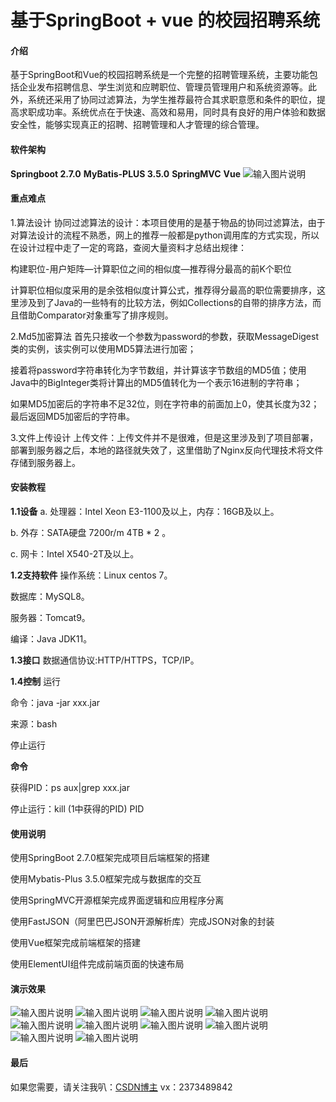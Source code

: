 # 基于SpringBoot + vue 的校园招聘系统

#### 介绍
 基于SpringBoot和Vue的校园招聘系统是一个完整的招聘管理系统，主要功能包括企业发布招聘信息、学生浏览和应聘职位、管理员管理用户和系统资源等。此外，系统还采用了协同过滤算法，为学生推荐最符合其求职意愿和条件的职位，提高求职成功率。系统优点在于快速、高效和易用，同时具有良好的用户体验和数据安全性，能够实现真正的招聘、招聘管理和人才管理的综合管理。

#### 软件架构
 **Springboot 2.7.0**   **MyBatis-PLUS 3.5.0**   **SpringMVC**   **Vue** 
![输入图片说明](images/11image.png)

#### 重点难点
1.算法设计
协同过滤算法的设计：本项目使用的是基于物品的协同过滤算法，由于对算法设计的流程不熟悉，网上的推荐一般都是python调用库的方式实现，所以在设计过程中走了一定的弯路，查阅大量资料才总结出规律：

构建职位-用户矩阵—计算职位之间的相似度—推荐得分最高的前K个职位

计算职位相似度采用的是余弦相似度计算公式，推荐得分最高的职位需要排序，这里涉及到了Java的一些特有的比较方法，例如Collections的自带的排序方法，而且借助Comparator对象重写了排序规则。

2.Md5加密算法
首先只接收一个参数为password的参数，获取MessageDigest类的实例，该实例可以使用MD5算法进行加密；

接着将password字符串转化为字节数组，并计算该字节数组的MD5值；使用Java中的BigInteger类将计算出的MD5值转化为一个表示16进制的字符串；

如果MD5加密后的字符串不足32位，则在字符串的前面加上0，使其长度为32；最后返回MD5加密后的字符串。

3.文件上传设计
上传文件：上传文件并不是很难，但是这里涉及到了项目部署，部署到服务器之后，本地的路径就失效了，这里借助了Nginx反向代理技术将文件存储到服务器上。
#### 安装教程

 **1.1设备** 
a. 处理器：Intel Xeon E3-1100及以上，内存：16GB及以上。

b. 外存：SATA硬盘 7200r/m 4TB * 2 。

c. 网卡：Intel X540-2T及以上。

  **1.2支持软件** 
操作系统：Linux centos 7。 

数据库：MySQL8。 

服务器：Tomcat9。

编译：Java JDK11。

 **1.3接口** 
数据通信协议:HTTP/HTTPS，TCP/IP。

 **1.4控制** 
运行 

命令：java -jar xxx.jar

来源：bash

停止运行 

 **命令**  

获得PID：ps aux|grep xxx.jar 

停止运行：kill (1中获得的PID) PID
#### 使用说明

使用SpringBoot 2.7.0框架完成项目后端框架的搭建

使用Mybatis-Plus 3.5.0框架完成与数据库的交互

使用SpringMVC开源框架完成界面逻辑和应用程序分离

使用FastJSON（阿里巴巴JSON开源解析库）完成JSON对象的封装

使用Vue框架完成前端框架的搭建

使用ElementUI组件完成前端页面的快速布局

#### 演示效果
![输入图片说明](images/1image.png)
![输入图片说明](images/2image.png)
![输入图片说明](images/3image.png)
![输入图片说明](images/4image.png)
![输入图片说明](images/5image.png)
![输入图片说明](images/6image.png)
![输入图片说明](images/7image.png)
![输入图片说明](images/8image.png)
![输入图片说明](images/9image.png)
![输入图片说明](images/10image.png)
#### 最后

如果您需要，请关注我叭：[CSDN博主](http://lions.blog.csdn.net)
                        vx：2373489842